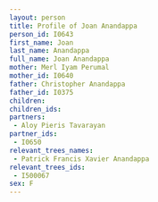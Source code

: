 ```yaml
---
layout: person
title: Profile of Joan Anandappa
person_id: I0643
first_name: Joan
last_name: Anandappa
full_name: Joan Anandappa
mother: Merl Iyam Perumal
mother_id: I0640
father: Christopher Anandappa
father_id: I0375
children:
children_ids:
partners:
 - Aloy Pieris Tavarayan
partner_ids:
 - I0650
relevant_trees_names:
 - Patrick Francis Xavier Anandappa
relevant_trees_ids:
 - I500067
sex: F
---
```


